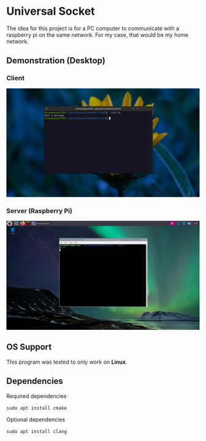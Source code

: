 # Universal Socket
The idea for this project is for a PC computer to communicate with a raspberry pi on the same network.
For my case, that would be my home network.

## Demonstration (Desktop)
### Client
![client](./images/client.webp)

### Server (Raspberry Pi)
![server](./images/server.webp)

## OS Support
This program was tested to only work on **Linux**.

## Dependencies
Required dependencies
```
sudo apt install cmake
```

Optional dependencies
```
sudo apt install clang
```
